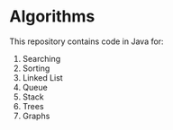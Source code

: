 # Algorithms

This repository contains code in Java for:<br/>
1. Searching<br/>
2. Sorting<br/>
3. Linked List<br/>
4. Queue<br/>
5. Stack<br/>
6. Trees<br/>
7. Graphs
